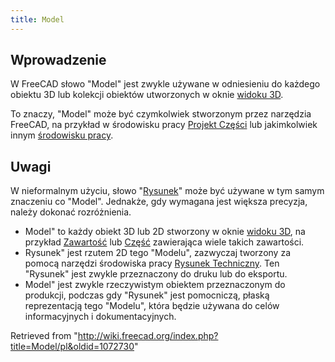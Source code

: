 ```yaml
---
title: Model
---
```

## Wprowadzenie

W FreeCAD słowo "Model" jest zwykle używane w odniesieniu do każdego obiektu 3D lub kolekcji obiektów utworzonych w oknie [widoku 3D](/3D_view/pl "3D view/pl").

To znaczy, "Model" może być czymkolwiek stworzonym przez narzędzia FreeCAD, na przykład w środowisku pracy [Projekt Części](/PartDesign_Workbench/pl "PartDesign Workbench/pl") lub jakimkolwiek innym [środowisku pracy](/Workbenches/pl "Workbenches/pl").

## Uwagi

W nieformalnym użyciu, słowo "[Rysunek](/Drawing/pl "Drawing/pl")" może być używane w tym samym znaczeniu co "Model". Jednakże, gdy wymagana jest większa precyzja, należy dokonać rozróżnienia.

* Model" to każdy obiekt 3D lub 2D stworzony w oknie [widoku 3D](/3D_view/pl "3D view/pl"), na przykład [Zawartość](/Body/pl "Body/pl") lub [Część](/Part/pl "Part/pl") zawierająca wiele takich zawartości.
* Rysunek" jest rzutem 2D tego "Modelu", zazwyczaj tworzony za pomocą narzędzi środowiska pracy [Rysunek Techniczny](/TechDraw_Workbench/pl "TechDraw Workbench/pl"). Ten "Rysunek" jest zwykle przeznaczony do druku lub do eksportu.
* Model" jest zwykle rzeczywistym obiektem przeznaczonym do produkcji, podczas gdy "Rysunek" jest pomocniczą, płaską reprezentacją tego "Modelu", która będzie używana do celów informacyjnych i dokumentacyjnych.

Retrieved from "<http://wiki.freecad.org/index.php?title=Model/pl&oldid=1072730>"